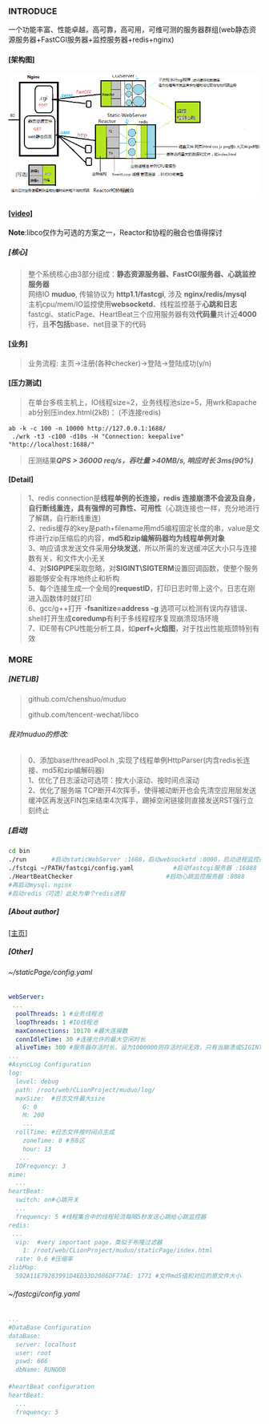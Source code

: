 ### INTRODUCE
一个功能丰富、性能卓越，高可靠，高可用，可维可测的服务器群组(web静态资源服务器+FastCGI服务器+监控服务器+redis+nginx)

#### [架构图]

![arch](./staticPage/pages/images/pic/arch1.png)  
#### [[video]](https://zlonqi.gitee.io/2020/02/11/lonky-pretty-server/)
**Note**:libco仅作为可选的方案之一，Reactor和协程的融合也值得探讨

##### [核心]
> 整个系统核心由3部分组成：**静态资源服务器、FastCGI服务器、心跳监控服务器**  
> 网络IO **muduo**, 传输协议为 **http1.1/fastcgi**, 涉及 **nginx/redis/mysql**  
> 主机cpu/mem/IO监控使用**websocketd**、线程监控基于**心跳和日志**  
> fastcgi、staticPage、HeartBeat三个应用服务器有效**代码量**共计近**4000**行，且**不包括**base、net目录下的代码

#### [业务]

> 业务流程: 主页->注册(各种checker)->登陆->登陆成功(y/n)

#### [压力测试]

> 在单台多核主机上，IO线程size=2，业务线程池size=5，用wrk和apache ab分别压index.html(2kB)：
> (不连接redis)

```shell
ab -k -c 100 -n 10000 http://127.0.0.1:1688/
 ./wrk -t3 -c100 -d10s -H "Connection: keepalive" "http://localhost:1688/"
```

> 压测结果***QPS > 36000 req/s，吞吐量 >40MB/s, 响应时长 3ms(90%)***

#### [Detail]

> 1、redis connection是**线程单例的长连接，redis 连接崩溃不会波及自身，自行断线重连，具有强悍的可靠性、可用性**（心跳连接也一样，充分地进行了解耦，自行断线重连)  
> 2、redis缓存的key是path+filename用md5编程固定长度的串，value是文件进行zip压缩后的内容，**md5和zip编解码器均为线程单例对象**  
> 3、响应请求发送文件采用**分块发送**，所以所需的发送缓冲区大小只与连接数有关，和文件大小无关  
> 4、对**SIGPIPE**采取忽略，对**SIGINT\SIGTERM**设置回调函数，使整个服务器能够安全有序地终止和析构  
> 5、每个连接生成一个全局的**requestID**，打印日志时带上这个。日志在刚进入函数体时就打印  
> 6、gcc/g++打开 **-fsanitize=address -g** 选项可以检测有误内存错误、shell打开生成**coredump**有利于多线程程序复现崩溃现场环境  
> 7、IDE带有CPU性能分析工具，如**perf+火焰图**，对于找出性能瓶颈特别有效  

### MORE

##### [NETLIB]

> github.com/chenshuo/muduo  
>
> github.com/tencent-wechat/libco

###### 我对muduo的修改: 

> 0、添加base/threadPool.h ,实现了线程单例HttpParser(内含redis长连接、md5和zip编解码器)  
> 1、优化了日志滚动可选项：按大小滚动、按时间点滚动  
> 2、优化了服务端 TCP断开4次挥手，使得被动断开也会先清空应用层发送缓冲区再发送FIN包来结束4次挥手，踢掉空闲链接则直接发送RST强行立刻终止  



##### [启动]

```bash
cd bin
./run 		#启动staticWebServer :1688，启动websocketd :8000，启动进程监控服务:8001
./fstcgi ~/PATH/fastcgi/config.yaml           #启动fastcgi服务器 :16888
./HeartBeatChecker 							#启动心跳监控服务器 :8088
#再启动mysql、nginx
#启动redis（可选）此处为单个redis进程
```

##### [About author]

[[主页]](http://zlonqi.gitee.io/)

##### [Other]

###### ~/staticPage/config.yaml

```yaml
webServer:
 ...
  poolThreads: 1 #业务线程池
  loopThreads: 1 #IO线程池
  maxConnections: 10170 #最大连接数
  connIdleTime: 30 #连接允许的最大空闲时长
  aliveTime: 300 #服务器存活时长，设为1000000则存活时间无效，只有当崩溃或SIGINT\SIGTERM时才停止
...
#AsyncLog Configuration
log:
  level: debug
  path: /root/web/CLionProject/muduo/log/
  maxSize:	#日志文件最大size
    G: 0
    M: 200
    ...
  rollTime:	#日志文件按时间点生成
    zoneTime: 8 #东8区
    hour: 13
   ...
  IOFrequency: 3
mime:
  ...
heartBeat:
  switch: on#心跳开关
  ...
  frequency: 5 #线程集合中的线程轮流每隔5秒发送心跳给心跳监控器
redis:
 ...
  vip:	#very important page，类似于布隆过滤器
    1: /root/web/CLionProject/muduo/staticPage/index.html
  rate: 0.6	#压缩率
zlibMap:
  592A11E79283991D4ED33D2086DF77AE: 1771 #文件md5值和对应的原文件大小
```

###### ~/fastcgi/config.yaml

```yaml
...
#DataBase Configuration
dataBase:
  server: localhost
  user: root
  pswd: 666
  dbName: RUNOOB

#heartBeat configuration
heartBeat:
  ...
  frequency: 5

```

